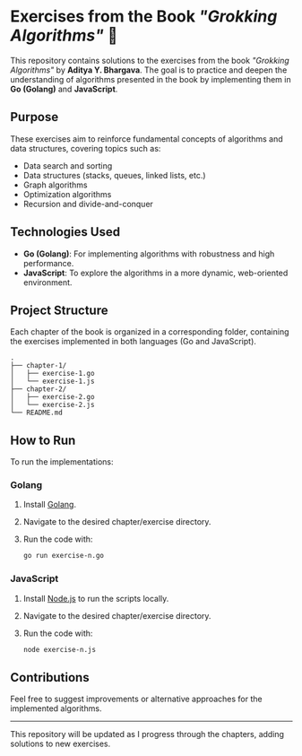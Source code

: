 # Exercises from the Book _"Grokking Algorithms"_ 📘

This repository contains solutions to the exercises from the book _"Grokking Algorithms"_ by **Aditya Y. Bhargava**. The goal is to practice and deepen the understanding of algorithms presented in the book by implementing them in **Go (Golang)** and **JavaScript**.

## Purpose

These exercises aim to reinforce fundamental concepts of algorithms and data structures, covering topics such as:

- Data search and sorting
- Data structures (stacks, queues, linked lists, etc.)
- Graph algorithms
- Optimization algorithms
- Recursion and divide-and-conquer

## Technologies Used

- **Go (Golang)**: For implementing algorithms with robustness and high performance.
- **JavaScript**: To explore the algorithms in a more dynamic, web-oriented environment.

## Project Structure

Each chapter of the book is organized in a corresponding folder, containing the exercises implemented in both languages (Go and JavaScript).

```
.
├── chapter-1/
│   ├── exercise-1.go
│   └── exercise-1.js
├── chapter-2/
│   ├── exercise-2.go
│   └── exercise-2.js
└── README.md
```

## How to Run

To run the implementations:

### Golang

1. Install [Golang](https://golang.org/doc/install).
2. Navigate to the desired chapter/exercise directory.
3. Run the code with:

   ```bash
   go run exercise-n.go
   ```

### JavaScript

1. Install [Node.js](https://nodejs.org/) to run the scripts locally.
2. Navigate to the desired chapter/exercise directory.
3. Run the code with:

   ```bash
   node exercise-n.js
   ```

## Contributions

Feel free to suggest improvements or alternative approaches for the implemented algorithms.

---

This repository will be updated as I progress through the chapters, adding solutions to new exercises.
